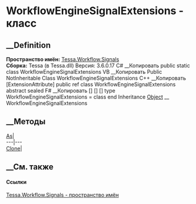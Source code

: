 # WorkflowEngineSignalExtensions - класс
##  __Definition
 **Пространство имён:** [Tessa.Workflow.Signals](N_Tessa_Workflow_Signals.htm)  
 **Сборка:** Tessa (в Tessa.dll) Версия: 3.6.0.17
C# __Копировать
     public static class WorkflowEngineSignalExtensions
VB __Копировать
    <ExtensionAttribute>
    Public NotInheritable Class WorkflowEngineSignalExtensions
C++ __Копировать
    [ExtensionAttribute]
    public ref class WorkflowEngineSignalExtensions abstract sealed
F# __Копировать
     [<AbstractClassAttribute>]
    [<SealedAttribute>]
    [<ExtensionAttribute>]
    type WorkflowEngineSignalExtensions = class end
Inheritance
    [Object](https://learn.microsoft.com/dotnet/api/system.object) __ WorkflowEngineSignalExtensions
##  __Методы
[As<T>](M_Tessa_Workflow_Signals_WorkflowEngineSignalExtensions_As__1.htm)|  
---|---  
[Clone](M_Tessa_Workflow_Signals_WorkflowEngineSignalExtensions_Clone.htm)|  
## __См. также
#### Ссылки
[Tessa.Workflow.Signals - пространство имён](N_Tessa_Workflow_Signals.htm)
